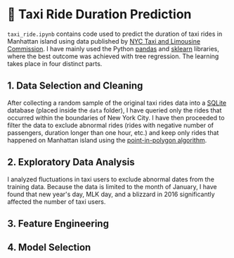 # 🚕 Taxi Ride Duration Prediction

`taxi_ride.ipynb` contains code used to predict the duration of taxi rides in Manhattan island using data published by [NYC Taxi and Limousine Commission](https://www1.nyc.gov/site/tlc/about/tlc-trip-record-data.page). I have mainly used the Python [pandas](https://pandas.pydata.org/) and [sklearn](https://scikit-learn.org/stable/) libraries, where the best outcome was achieved with tree regression. The learning takes place in four distinct parts.

## 1. Data Selection and Cleaning

After collecting a random sample of the original taxi rides data into a [SQLite](https://www.sqlite.org/index.html) database (placed inside the `data` folder), I have queried only the rides that occurred within the boundaries of New York City. I have then proceeded to filter the data to exclude abnormal rides (rides with negative number of passengers, duration longer than one hour, etc.) and keep only rides that happened on Manhattan island using the [point-in-polygon algorithm](https://en.wikipedia.org/wiki/Point_in_polygon).

## 2. Exploratory Data Analysis

I analyzed fluctuations in taxi users to exclude abnormal dates from the training data. Because the data is limited to the month of January, I have found that new year's day, MLK day, and a blizzard in 2016 significantly affected the number of taxi users.

## 3. Feature Engineering



## 4. Model Selection
